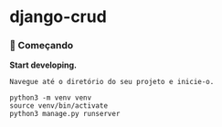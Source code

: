 # django-crud

### 🚀 Começando

**Start developing.**
```
Navegue até o diretório do seu projeto e inicie-o.

python3 -m venv venv
source venv/bin/activate
python3 manage.py runserver
